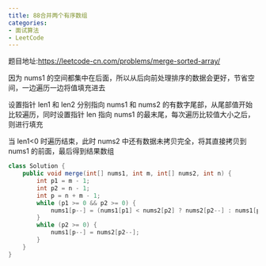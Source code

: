 ```yaml
---
title: 88合并两个有序数组
categories: 
- 面试算法
- LeetCode
---
```


题目地址:https://leetcode-cn.com/problems/merge-sorted-array/

因为 nums1 的空间都集中在后面，所以从后向前处理排序的数据会更好，节省空间，一边遍历一边将值填充进去

设置指针 len1 和 len2 分别指向 nums1 和 nums2 的有数字尾部，从尾部值开始比较遍历，同时设置指针 len 指向 nums1 的最末尾，每次遍历比较值大小之后，则进行填充

当 len1<0 时遍历结束，此时 nums2 中还有数据未拷贝完全，将其直接拷贝到 nums1 的前面，最后得到结果数组

```java
class Solution {
    public void merge(int[] nums1, int m, int[] nums2, int n) {
        int p1 = m - 1;
        int p2 = n - 1;
        int p = n + m - 1;
        while (p1 >= 0 && p2 >= 0) {
            nums1[p--] = (nums1[p1] < nums2[p2] ? nums2[p2--] : nums1[p1--]);
        }
        while (p2 >= 0) {
            nums1[p--] = nums2[p2--];
        }
    }
}
```

